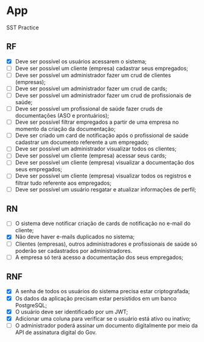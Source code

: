 # App

SST Practice

## RF

- [x] Deve ser possível os usuários acessarem o sistema;
- [ ] Deve ser possível um cliente (empresa) cadastrar seus empregados;
- [ ] Deve ser possível um administrador fazer um crud de clientes (empresas);
- [ ] Deve ser possível um administrador fazer um crud de cards;
- [ ] Deve ser possível um administrador fazer um crud de profissionais de saúde;
- [ ] Deve ser possível um profissional de saúde fazer cruds de documentações (ASO e prontuários);
- [ ] Deve ser possível filtrar empregados a partir de uma empresa no momento da criação da documentação;
- [ ] Deve ser criado um card de notificação após o profissional de saúde cadastrar um documento referente a um empregado;
- [ ] Deve ser possível um administrador visualizar todos os clientes;
- [ ] Deve ser possível um cliente (empresa) acessar seus cards;
- [ ] Deve ser possível um cliente (empresa) visualizar a documentação dos seus empregados;
- [ ] Deve ser possível um cliente (empresa) visualizar todos os registros e filtrar tudo referente aos empregados;
- [ ] Deve ser possível um usuário resgatar e atualizar informações de perfil;

## RN

- [ ] O sistema deve notificar criação de cards de notificação no e-mail do cliente;
- [x] Não deve haver e-mails duplicados no sistema;
- [ ] Clientes (empresas), outros administradores e profissionais de saúde só poderão ser cadastrados por administradores.
- [ ] A empresa só terá acesso a documentação dos seus empregados;

## RNF

- [x] A senha de todos os usuários do sistema precisa estar criptografada;
- [x] Os dados da aplicação precisam estar persistidos em um banco PostgreSQL;
- [x] O usuário deve ser identificado por um JWT;
- [x] Adicionar uma coluna para verificar se o usuário está ativo ou inativo;
- [ ] O administrador poderá assinar um documento digitalmente por meio da API de assinatura digital do Gov.
